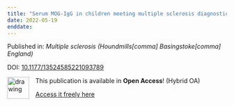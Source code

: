 ```yaml
---
title: "Serum MOG-IgG in children meeting multiple sclerosis diagnostic criteria."
date: 2022-05-19
enddate:
---
```


Published in: *Multiple sclerosis (Houndmills[comma] Basingstoke[comma] England)*

DOI: [10.1177/13524585221093789](https://doi.org/10.1177/13524585221093789)

<img src="https://upload.wikimedia.org/wikipedia/commons/thumb/7/77/Open_Access_logo_PLoS_transparent.svg/800px-Open_Access_logo_PLoS_transparent.svg.png" alt="drawing" width="50" align="left"/> &nbsp;&nbsp;&nbsp;This publication is available in **Open Access**! (Hybrid OA)

&nbsp;&nbsp;&nbsp;[Access it freely here](https://journals.sagepub.com/doi/pdf/10.1177/13524585221093789
)

